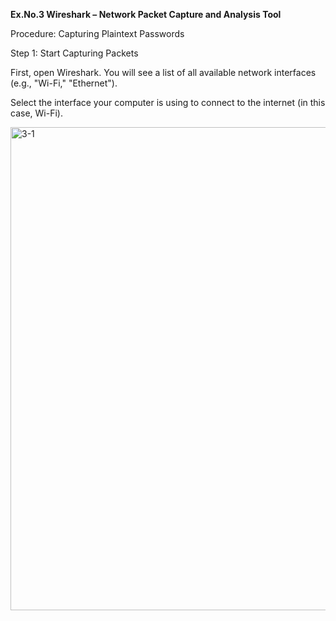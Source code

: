 **Ex.No.3 Wireshark – Network Packet Capture and Analysis Tool**


Procedure: Capturing Plaintext Passwords


Step 1: Start Capturing Packets

First, open Wireshark. You will see a list of all available network interfaces (e.g., "Wi-Fi," "Ethernet").

Select the interface your computer is using to connect to the internet (in this case, Wi-Fi).

<img width="1912" height="773" alt="3-1" src="https://github.com/user-attachments/assets/5bea46ee-b8a9-45c4-9d5c-65e2dd49b18b" />




